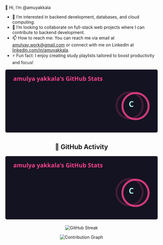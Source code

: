👋 Hi, I’m @amuyakkala
- 👀 I’m interested in backend development, databases, and cloud computing.
- 💞️ I’m looking to collaborate on full-stack web projects where I can contribute to backend development.
- 📫 How to reach me: You can reach me via email at [amulyay.work@gmail.com](mailto:amulyay.work@gmail.com) or connect with me on LinkedIn at [linkedin.com/in/amuyakkala](https://www.linkedin.com/in/amuyakkala).
- ⚡ Fun fact: I enjoy creating study playlists tailored to boost productivity and focus!

<!---
amuyakkala/amuyakkala is a ✨ special ✨ repository because its `README.md` (this file) appears on your GitHub profile.
You can click the Preview link to take a look at your changes.
--->
![My GitHub Stats](https://raw.githubusercontent.com/amuyakkala/amuyakkala/auto-stats/stats.svg)
<h2 align="center">🚀 GitHub Activity</h2>

<p align="center">
  <img src="https://raw.githubusercontent.com/amuyakkala/amuyakkala/auto-stats/stats.svg" alt="GitHub Stats" width="600">
</p>

<p align="center">
  <img src="https://github-readme-streak-stats.herokuapp.com?user=amuyakkala&theme=radical&hide_border=true" alt="GitHub Streak" />
</p>

<p align="center">
  <img src="https://github-readme-activity-graph.cyclic.app/graph?username=amuyakkala&theme=github-compact&hide_border=true" alt="Contribution Graph" />
</p>
